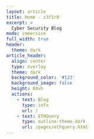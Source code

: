 ```yaml
---
layout: article
title: Home - z3f1r0
excerpt: >
  Cyber Security Blog
mode: immersive
full_width: true
header:
  theme: dark
article_header:
  align: center
  type: overlay
  theme: dark
  background_color: '#123'
  background_image: false
  height: 80vh
  actions:
    - text: Blog
      type: info
      url: /
    - text: ETHQuery
      type: outline-theme-dark
      url: /pages/ethquery.html
---
```

